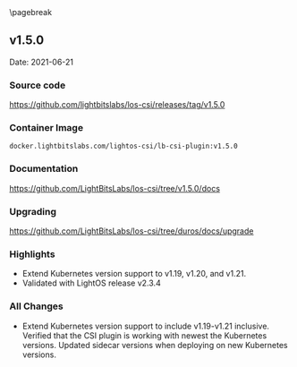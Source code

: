 <div style="page-break-after: always;"></div>
\pagebreak

## v1.5.0

Date: 2021-06-21

### Source code

https://github.com/lightbitslabs/los-csi/releases/tag/v1.5.0

### Container Image

`docker.lightbitslabs.com/lightos-csi/lb-csi-plugin:v1.5.0`

### Documentation

https://github.com/LightBitsLabs/los-csi/tree/v1.5.0/docs

### Upgrading

https://github.com/LightBitsLabs/los-csi/tree/duros/docs/upgrade

### Highlights

- Extend Kubernetes version support to v1.19, v1.20, and v1.21.
- Validated with LightOS release v2.3.4

### All Changes

- Extend Kubernetes version support to include v1.19-v1.21 inclusive. Verified that the CSI plugin is working with newest the Kubernetes versions. Updated sidecar versions when deploying on new Kubernetes versions.

